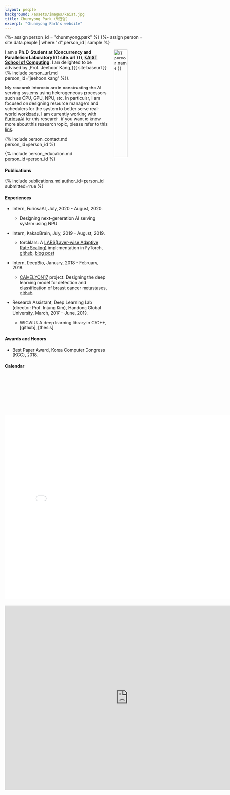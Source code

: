 ```yaml
---
layout: people
background: /assets/images/kaist.jpg
title: Chunmyong Park (박천명)
excerpt: "Chunmyong Park's website"
---
```


{%- assign person_id = "chunmyong.park" %}
{%- assign person = site.data.people | where:"id",person_id | sample %}

<img align="right" style="width: 30%; padding-left: 3%;" src="{{ site.baseurl }}/assets/images/people/chunmyong.park.jpeg" alt="{{ person.name }}">

I am a **Ph.D. Student at [Concurrency and Parallelism Laboratory]({{ site.url }}), [KAIST School of Computing](https://cs.kaist.ac.kr)**. I am delighted to be advised by [Prof. Jeehoon Kang]({{ site.baseurl }}{% include person_url.md person_id="jeehoon.kang" %}).

My research interests are in constructing the AI serving systems using heterogeneous processors such as CPU, GPU, NPU, etc. In particular, I am focused on designing resource managers and schedulers for the system to better serve real-world workloads. I am currently working with [FuriosaAI](https://www.furiosa.ai/) for this research. If you want to know more about this research topic, please refer to this [link](https://cp.kaist.ac.kr/ai-system).


{% include person_contact.md person_id=person_id %}


{% include person_education.md person_id=person_id %}


#### Publications

{% include publications.md author_id=person_id submitted=true %}


#### Experiences

- Intern, FuriosaAI, July, 2020 - August, 2020.

  - Designing next-generation AI serving system using NPU

- Intern, KakaoBrain, July, 2019 - August, 2019.

  - torchlars: A [LARS(Layer-wise Adaptive Rate Scaling)](https://arxiv.org/abs/1708.03888) implementation in PyTorch, [github](https://github.com/kakaobrain/torchlars), [blog post](https://www.kakaobrain.com/blog/113)

- Intern, DeepBio, January, 2018 - February, 2018.

  - [CAMELYON17](https://camelyon17.grand-challenge.org/) project: Designing the deep learning model for detection and classification of breast cancer metastases, [github](https://github.com/cmpark0126/CamelyonTask)

- Research Assistant, Deep Learning Lab (director: Prof. Injung Kim), Handong Global University, March, 2017 – June, 2019.

  - WICWIU: A deep learning library in C/C++, [github], [thesis]


#### Awards and Honors

- Best Paper Award, Korea Computer Congress (KCC), 2018.


#### Calendar

<div class="responsive-iframe-container big-container">
    <iframe src="<iframe src="https://calendar.google.com/calendar/embed?height=600&amp;wkst=1&amp;bgcolor=%23ffffff&amp;ctz=Asia%2FSeoul&amp;src=Y2h1bm15b25nLnBhcmtAY3Aua2Fpc3QuYWMua3I&amp;src=a28uc291dGhfa29yZWEjaG9saWRheUBncm91cC52LmNhbGVuZGFyLmdvb2dsZS5jb20&amp;color=%239E69AF&amp;color=%230B8043&amp;showTz=1&amp;showCalendars=0&amp;showTabs=0&amp;mode=WEEK&amp;showDate=0&amp;showTitle=0&amp;showPrint=0" style="border-width:0; margin-top:15pt;" width="800" height="600" frameborder="0" scrolling="no"></iframe>
</div>
<div class="responsive-iframe-container small-container" style="height: 1000;">
    <iframe src="https://calendar.google.com/calendar/embed?height=600&amp;wkst=1&amp;bgcolor=%23ffffff&amp;ctz=Asia%2FSeoul&amp;src=Y2h1bm15b25nLnBhcmtAY3Aua2Fpc3QuYWMua3I&amp;src=a28uc291dGhfa29yZWEjaG9saWRheUBncm91cC52LmNhbGVuZGFyLmdvb2dsZS5jb20&amp;color=%239E69AF&amp;color=%230B8043&amp;showTz=1&amp;showCalendars=0&amp;showTabs=0&amp;mode=WEEK&amp;showDate=0&amp;showTitle=0&amp;showPrint=0" style="border-width:0; margin-top:15pt;" width="800" height="600" frameborder="0" scrolling="no"></iframe>
</div>
